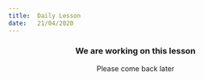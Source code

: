 ```yaml
---
title:  Daily Lesson
date:   21/04/2020
---
```


### <center>We are working on this lesson</center>
<center>Please come back later</center>